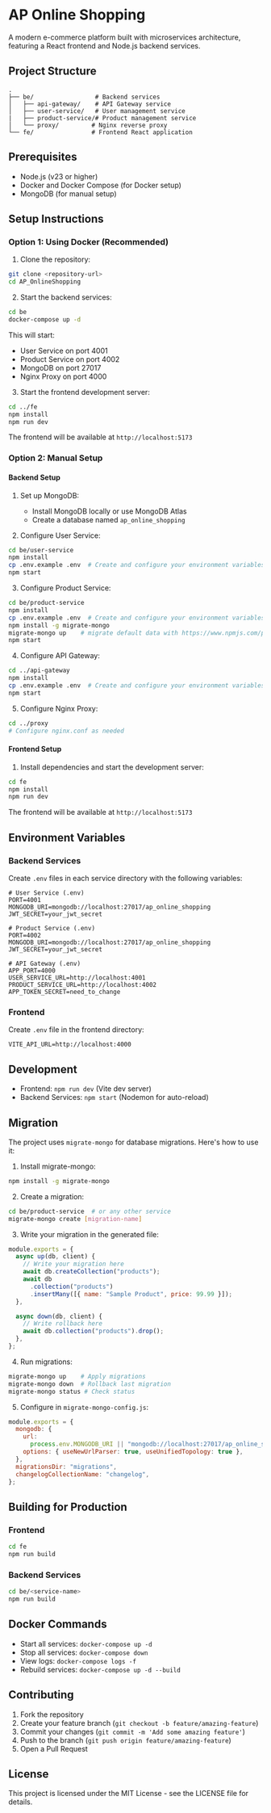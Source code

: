 # AP Online Shopping

A modern e-commerce platform built with microservices architecture, featuring a React frontend and Node.js backend services.

## Project Structure

```
.
├── be/                 # Backend services
│   ├── api-gateway/    # API Gateway service
│   ├── user-service/   # User management service
|   ├── product-service/# Product management service
│   └── proxy/         # Nginx reverse proxy
└── fe/                # Frontend React application
```

## Prerequisites

- Node.js (v23 or higher)
- Docker and Docker Compose (for Docker setup)
- MongoDB (for manual setup)

## Setup Instructions

### Option 1: Using Docker (Recommended)

1. Clone the repository:

```bash
git clone <repository-url>
cd AP_OnlineShopping
```

2. Start the backend services:

```bash
cd be
docker-compose up -d
```

This will start:

- User Service on port 4001
- Product Service on port 4002
- MongoDB on port 27017
- Nginx Proxy on port 4000

3. Start the frontend development server:

```bash
cd ../fe
npm install
npm run dev
```

The frontend will be available at `http://localhost:5173`

### Option 2: Manual Setup

#### Backend Setup

1. Set up MongoDB:

   - Install MongoDB locally or use MongoDB Atlas
   - Create a database named `ap_online_shopping`

2. Configure User Service:

```bash
cd be/user-service
npm install
cp .env.example .env  # Create and configure your environment variables
npm start
```

3. Configure Product Service:

```bash
cd be/product-service
npm install
cp .env.example .env  # Create and configure your environment variables
npm install -g migrate-mongo
migrate-mongo up    # migrate default data with https://www.npmjs.com/package/migrate-mongo
npm start
```

4. Configure API Gateway:

```bash
cd ../api-gateway
npm install
cp .env.example .env  # Create and configure your environment variables
npm start
```

5. Configure Nginx Proxy:

```bash
cd ../proxy
# Configure nginx.conf as needed
```

#### Frontend Setup

1. Install dependencies and start the development server:

```bash
cd fe
npm install
npm run dev
```

The frontend will be available at `http://localhost:5173`

## Environment Variables

### Backend Services

Create `.env` files in each service directory with the following variables:

```env
# User Service (.env)
PORT=4001
MONGODB_URI=mongodb://localhost:27017/ap_online_shopping
JWT_SECRET=your_jwt_secret

# Product Service (.env)
PORT=4002
MONGODB_URI=mongodb://localhost:27017/ap_online_shopping
JWT_SECRET=your_jwt_secret

# API Gateway (.env)
APP_PORT=4000
USER_SERVICE_URL=http://localhost:4001
PRODUCT_SERVICE_URL=http://localhost:4002
APP_TOKEN_SECRET=need_to_change
```

### Frontend

Create `.env` file in the frontend directory:

```env
VITE_API_URL=http://localhost:4000
```

## Development

- Frontend: `npm run dev` (Vite dev server)
- Backend Services: `npm start` (Nodemon for auto-reload)

## Migration

The project uses `migrate-mongo` for database migrations. Here's how to use it:

1. Install migrate-mongo:

```bash
npm install -g migrate-mongo
```

2. Create a migration:

```bash
cd be/product-service  # or any other service
migrate-mongo create [migration-name]
```

3. Write your migration in the generated file:

```javascript
module.exports = {
  async up(db, client) {
    // Write your migration here
    await db.createCollection("products");
    await db
      .collection("products")
      .insertMany([{ name: "Sample Product", price: 99.99 }]);
  },

  async down(db, client) {
    // Write rollback here
    await db.collection("products").drop();
  },
};
```

4. Run migrations:

```bash
migrate-mongo up    # Apply migrations
migrate-mongo down  # Rollback last migration
migrate-mongo status # Check status
```

5. Configure in `migrate-mongo-config.js`:

```javascript
module.exports = {
  mongodb: {
    url:
      process.env.MONGODB_URI || "mongodb://localhost:27017/ap_online_shopping",
    options: { useNewUrlParser: true, useUnifiedTopology: true },
  },
  migrationsDir: "migrations",
  changelogCollectionName: "changelog",
};
```

## Building for Production

### Frontend

```bash
cd fe
npm run build
```

### Backend Services

```bash
cd be/<service-name>
npm run build
```

## Docker Commands

- Start all services: `docker-compose up -d`
- Stop all services: `docker-compose down`
- View logs: `docker-compose logs -f`
- Rebuild services: `docker-compose up -d --build`

## Contributing

1. Fork the repository
2. Create your feature branch (`git checkout -b feature/amazing-feature`)
3. Commit your changes (`git commit -m 'Add some amazing feature'`)
4. Push to the branch (`git push origin feature/amazing-feature`)
5. Open a Pull Request

## License

This project is licensed under the MIT License - see the LICENSE file for details.
